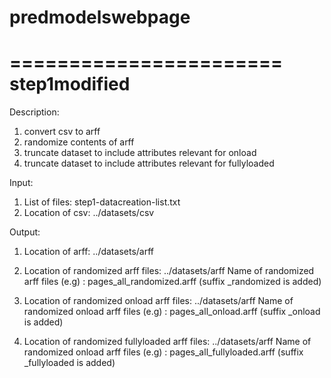 # predmodelswebpage

=======================
step1modified
=======================

Description:
1. convert csv to arff
2. randomize contents of arff
3. truncate dataset to include attributes relevant for onload
4. truncate dataset to include attributes relevant for fullyloaded

Input:
1. List of files: step1-datacreation-list.txt
2. Location of csv: ../datasets/csv

Output:
1. Location of arff: ../datasets/arff

2. Location of randomized arff files: ../datasets/arff
Name of randomized arff files (e.g) : pages_all_randomized.arff
(suffix _randomized is added)

3. Location of randomized onload arff files: ../datasets/arff
Name of randomized onload arff files (e.g) : pages_all_onload.arff
(suffix _onload is added)

4. Location of randomized fullyloaded arff files: ../datasets/arff
Name of randomized onload arff files (e.g) : pages_all_fullyloaded.arff
(suffix _fullyloaded is added)
